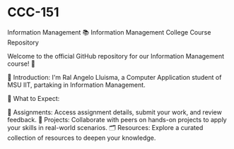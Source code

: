 # CCC-151
 Information Management 
📚 Information Management College Course Repository

Welcome to the official GitHub repository for our Information Management course! 🚀

👋 Introduction:
I'm Ral Angelo Lluisma, a Computer Application student of MSU IIT, partaking in Information Management. 

📖 What to Expect:

📝 Assignments: Access assignment details, submit your work, and review feedback.
🔄 Projects: Collaborate with peers on hands-on projects to apply your skills in real-world scenarios.
🗂 Resources: Explore a curated collection of resources to deepen your knowledge.
